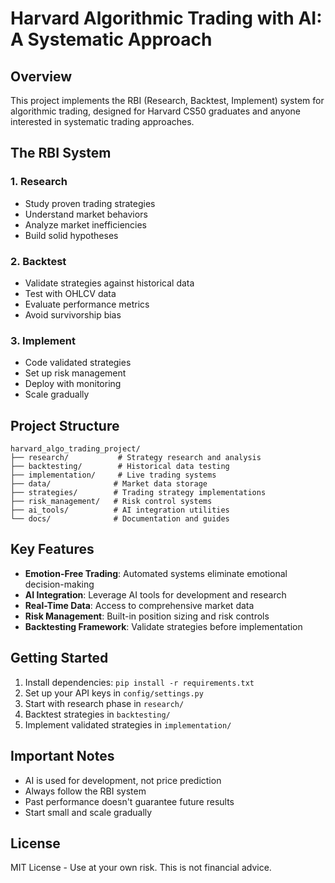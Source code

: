# Harvard Algorithmic Trading with AI: A Systematic Approach

## Overview

This project implements the RBI (Research, Backtest, Implement) system for algorithmic trading, designed for Harvard CS50 graduates and anyone interested in systematic trading approaches.

## The RBI System

### 1. Research
- Study proven trading strategies
- Understand market behaviors
- Analyze market inefficiencies
- Build solid hypotheses

### 2. Backtest
- Validate strategies against historical data
- Test with OHLCV data
- Evaluate performance metrics
- Avoid survivorship bias

### 3. Implement
- Code validated strategies
- Set up risk management
- Deploy with monitoring
- Scale gradually

## Project Structure

```
harvard_algo_trading_project/
├── research/           # Strategy research and analysis
├── backtesting/        # Historical data testing
├── implementation/     # Live trading systems
├── data/              # Market data storage
├── strategies/        # Trading strategy implementations
├── risk_management/   # Risk control systems
├── ai_tools/          # AI integration utilities
└── docs/              # Documentation and guides
```

## Key Features

- **Emotion-Free Trading**: Automated systems eliminate emotional decision-making
- **AI Integration**: Leverage AI tools for development and research
- **Real-Time Data**: Access to comprehensive market data
- **Risk Management**: Built-in position sizing and risk controls
- **Backtesting Framework**: Validate strategies before implementation

## Getting Started

1. Install dependencies: `pip install -r requirements.txt`
2. Set up your API keys in `config/settings.py`
3. Start with research phase in `research/`
4. Backtest strategies in `backtesting/`
5. Implement validated strategies in `implementation/`

## Important Notes

- AI is used for development, not price prediction
- Always follow the RBI system
- Past performance doesn't guarantee future results
- Start small and scale gradually

## License

MIT License - Use at your own risk. This is not financial advice. 